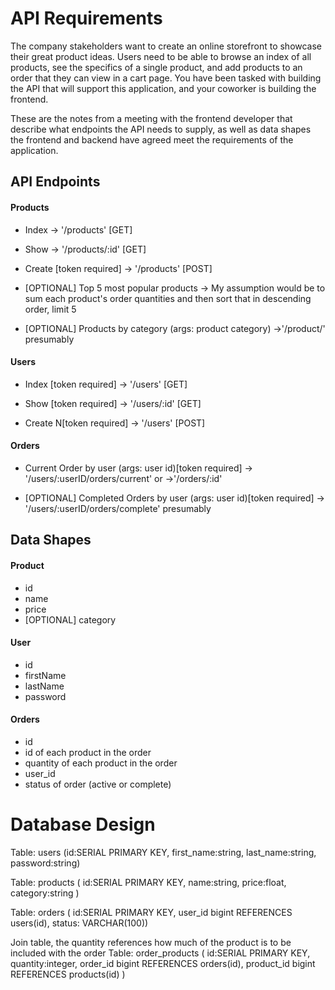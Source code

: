 # API Requirements
The company stakeholders want to create an online storefront to showcase their great product ideas. Users need to be able to browse an index of all products, see the specifics of a single product, and add products to an order that they can view in a cart page. You have been tasked with building the API that will support this application, and your coworker is building the frontend.

These are the notes from a meeting with the frontend developer that describe what endpoints the API needs to supply, as well as data shapes the frontend and backend have agreed meet the requirements of the application. 

## API Endpoints
#### Products
- Index 
	-> '/products' [GET]

- Show
	-> '/products/:id' [GET]

- Create [token required]
	-> '/products' [POST]

- [OPTIONAL] Top 5 most popular products 
	-> My assumption would be to sum each product's order quantities and then sort that in descending order, limit 5
- [OPTIONAL] Products by category (args: product category)
	->'/product/<category>' presumably

#### Users
- Index [token required]
	-> '/users' [GET]

- Show [token required]
	-> '/users/:id' [GET]

- Create N[token required]
	-> '/users' [POST]

#### Orders
- Current Order by user (args: user id)[token required]
	-> '/users/:userID/orders/current'
	or 
	->'/orders/:id'

- [OPTIONAL] Completed Orders by user (args: user id)[token required]
	-> '/users/:userID/orders/complete' presumably

## Data Shapes
#### Product
-  id
- name
- price
- [OPTIONAL] category

#### User
- id
- firstName
- lastName
- password

#### Orders
- id
- id of each product in the order
- quantity of each product in the order
- user_id
- status of order (active or complete)


# Database Design
Table: users (id:SERIAL PRIMARY KEY, first_name:string, last_name:string, password:string)

Table: products ( id:SERIAL PRIMARY KEY, name:string, price:float, category:string )

Table: orders ( id:SERIAL PRIMARY KEY, user_id bigint REFERENCES users(id), status: VARCHAR(100))

Join table, the quantity references how much of the product is to be included with the order
Table: order_products ( id:SERIAL PRIMARY KEY, quantity:integer, order_id bigint REFERENCES orders(id), product_id bigint REFERENCES products(id) )
